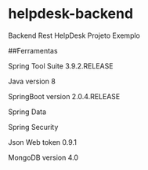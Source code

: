 # helpdesk-backend
Backend Rest HelpDesk Projeto Exemplo

##Ferramentas

Spring Tool Suite 3.9.2.RELEASE

Java version 8 

SpringBoot version 2.0.4.RELEASE

Spring Data

Spring Security

Json Web token 0.9.1

MongoDB version 4.0
